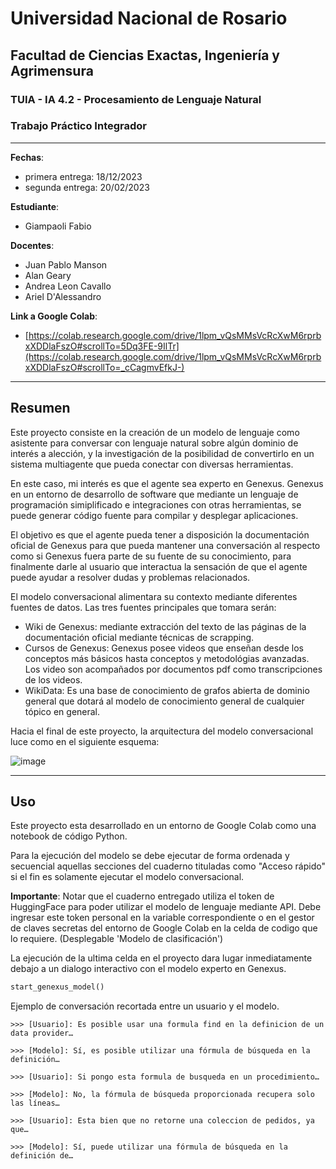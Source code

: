 # Universidad Nacional de Rosario

## Facultad de Ciencias Exactas, Ingeniería y Agrimensura

### TUIA - IA 4.2 - Procesamiento de Lenguaje Natural

### **Trabajo Práctico Integrador**

---

**Fechas**: 
- primera entrega: 18/12/2023
- segunda entrega: 20/02/2023

**Estudiante**:
 - Giampaoli Fabio

**Docentes**:
- Juan Pablo Manson
- Alan Geary
- Andrea Leon Cavallo
- Ariel D'Alessandro

**Link a Google Colab**: 
- [https://colab.research.google.com/drive/1lpm_vQsMMsVcRcXwM6rprbxXDDlaFszO#scrollTo=5Dq3FE-9IlTr](https://colab.research.google.com/drive/1lpm_vQsMMsVcRcXwM6rprbxXDDlaFszO#scrollTo=_cCagmvEfkJ-)

---

## **Resumen**

Este proyecto consiste en la creación de un modelo de lenguaje como asistente para conversar con lenguaje natural sobre algún dominio de interés a alección, y la investigación de la posibilidad de convertirlo en un sistema multiagente que pueda conectar con diversas herramientas.

En este caso, mi interés es que el agente sea experto en Genexus. Genexus en un entorno de desarrollo de software que mediante un lenguaje de programación simiplificado e integraciones con otras herramientas, se puede generar código fuente para compilar y desplegar aplicaciones.

El objetivo es que el agente pueda tener a disposición la documentación oficial de Genexus para que pueda mantener una conversación al respecto como si Genexus fuera parte de su fuente de su conocimiento, para finalmente darle al usuario que interactua la sensación de que el agente puede ayudar a resolver dudas y problemas relacionados.

El modelo conversacional alimentara su contexto mediante diferentes fuentes de datos. Las tres fuentes principales que tomara serán:

- Wiki de Genexus: mediante extracción del texto de las páginas de la documentación oficial mediante técnicas de scrapping.
- Cursos de Genexus: Genexus posee videos que enseñan desde los conceptos más básicos hasta conceptos y metodológias avanzadas. Los video son acompañados por documentos pdf como transcripciones de los videos.
- WikiData: Es una base de conocimiento de grafos abierta de dominio general que dotará al modelo de conocimiento general de cualquier tópico en general.

Hacia el final de este proyecto, la arquitectura del modelo conversacional luce como en el siguiente esquema:

![image](https://github.com/Shannon-21/Genexus_Chatbot/assets/81629492/ca871139-878e-4196-831c-1a39f369bef9)

--- 

## **Uso**

Este proyecto esta desarrollado en un entorno de Google Colab como una notebook de código Python.

Para la ejecución del modelo se debe ejecutar de forma ordenada y secuencial aquellas secciones del cuaderno tituladas como "Acceso rápido" si el fin es solamente ejecutar el modelo conversacional.

**Importante**: Notar que el cuaderno entregado utiliza el token de HuggingFace para poder utilizar el modelo de lenguaje mediante API.
Debe ingresar este token personal en la variable correspondiente o en el gestor de claves secretas del entorno de Google Colab en la celda de codigo que lo requiere. (Desplegable 'Modelo de clasificación')


La ejecución de la ultima celda en el proyecto dara lugar inmediatamente debajo a un dialogo interactivo con el modelo experto en Genexus.

```python
start_genexus_model()
```

Ejemplo de conversación recortada entre un usuario y el modelo.

```
>>> [Usuario]: Es posible usar una formula find en la definicion de un data provider…

>>> [Modelo]: Sí, es posible utilizar una fórmula de búsqueda en la definición…

>>> [Usuario]: Si pongo esta formula de busqueda en un procedimiento…

>>> [Modelo]: No, la fórmula de búsqueda proporcionada recupera solo las líneas…

>>> [Usuario]: Esta bien que no retorne una coleccion de pedidos, ya que…

>>> [Modelo]: Sí, puede utilizar una fórmula de búsqueda en la definición de…
```

